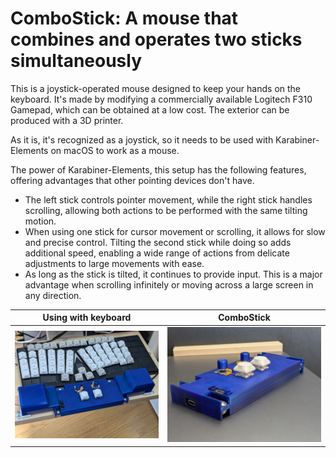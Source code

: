 # ComboStick: A mouse that combines and operates two sticks simultaneously

This is a joystick-operated mouse designed to keep your hands on the keyboard.
It's made by modifying a commercially available Logitech F310 Gamepad, which can be obtained at a low cost.
The exterior can be produced with a 3D printer.

As it is, it's recognized as a joystick, so it needs to be used with Karabiner-Elements on macOS to work as a mouse.

The power of Karabiner-Elements, this setup has the following features, offering advantages that other pointing devices don't have.

-   The left stick controls pointer movement, while the right stick handles scrolling, allowing both actions to be performed with the same tilting motion.
-   When using one stick for cursor movement or scrolling, it allows for slow and precise control.
    Tilting the second stick while doing so adds additional speed, enabling a wide range of actions from delicate adjustments to large movements with ease.
-   As long as the stick is tilted, it continues to provide input. This is a major advantage when scrolling infinitely or moving across a large screen in any direction.

| Using with keyboard        | ComboStick                           |
| -------------------------- | ------------------------------------ |
| ![usage](images/usage.jpg) | ![ComboStick](images/combostick.jpg) |
